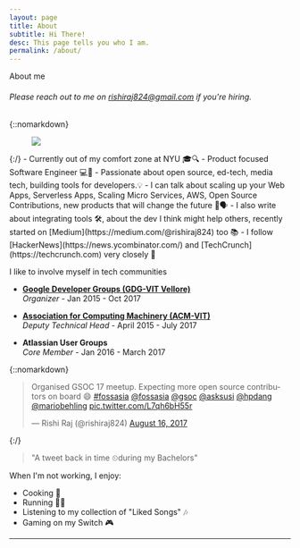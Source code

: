 ```yaml
---
layout: page
title: About
subtitle: Hi There!
desc: This page tells you who I am.
permalink: /about/
---
```


<div class="pretty-links">

<div class="lead lead-about">About me 
</div>

<h6>Please reach out to me on <a href="mailto:@rishiraj824@gmail.com">rishiraj824@gmail.com</a> if you're hiring.</h6>

{::nomarkdown} 
<figure class="site-profile">
    <img src="{{ site.baseurl }}/assets/img/me.png">
</figure>
{:/}
  - Currently out of my comfort zone at NYU 🎓🔍
  - Product focused Software Engineer 💻🚀
  - Passionate about open source, ed-tech, media tech, building tools for developers.💡
  - I can talk about scaling up your Web Apps, Serverless Apps, Scaling Micro Services, AWS, Open Source Contributions, new products
  that will change the future 🎤🗣
  - I also write about integrating tools 🛠,
  about the dev I think might help others, recently started on [Medium](https://medium.com/@rishiraj824) too 📚
  - I follow [HackerNews](https://news.ycombinator.com/) and [TechCrunch](https://techcrunch.com)
  very closely 📰
  
  I like to involve myself in tech communities

- [**Google Developer Groups (GDG-VIT Vellore)**](https://dscvit.com)<br>
	*Organizer* - Jan 2015 - Oct 2017

- [**Association for Computing Machinery (ACM-VIT)**](https://acmvit.in/)<br>
	*Deputy Technical Head* - April 2015 - July 2017	
	
- **Atlassian User Groups**<br>
	*Core Member* - Jan 2016 - March 2017

{::nomarkdown}
  <blockquote class="twitter-tweet"><p lang="en" dir="ltr">Organised GSOC 17 meetup. Expecting more open source contributors on board 😄 <a href="https://twitter.com/hashtag/fossasia?src=hash&amp;ref_src=twsrc%5Etfw">#fossasia</a> <a href="https://twitter.com/fossasia?ref_src=twsrc%5Etfw">@fossasia</a> <a href="https://twitter.com/gsoc?ref_src=twsrc%5Etfw">@gsoc</a> <a href="https://twitter.com/asksusi?ref_src=twsrc%5Etfw">@asksusi</a> <a href="https://twitter.com/hpdang?ref_src=twsrc%5Etfw">@hpdang</a> <a href="https://twitter.com/mariobehling?ref_src=twsrc%5Etfw">@mariobehling</a> <a href="https://t.co/L7qh6bH55r">pic.twitter.com/L7qh6bH55r</a></p>&mdash; Rishi Raj (@rishiraj824) <a href="https://twitter.com/rishiraj824/status/897727806758670336?ref_src=twsrc%5Etfw">August 16, 2017</a></blockquote> <script async src="https://platform.twitter.com/widgets.js" charset="utf-8"></script>
  
  {:/}


> "A tweet back in time ⏲during my Bachelors"

When I'm not working, I enjoy:
 - Cooking 🍲 
 - Running 🏃‍♂️
 - Listening to my collection of "Liked Songs" 🎶 
 - Gaming on my Switch 🎮


	



<!--
## My achievements and 

My home town is *Jamshedpur* - the steel city of India. I completed my ISC (Indian School of 
Certificate Exam) from [**Loyola High School, Jamshedpur**](http://loyola.edu.in/) - indeed one of the best in the country. Since I spent all
of my childhood in Jamshedpur I literally have a soft corner for the city and tonnes of 
memories attached to it. My school gave me the opportunity and exposure to one of the 
best faculties and quality of education in India and plays a major role in shaping my career.-->

<!-- While I was in Loyola School, I managed to make my appearance as a writer and photographer which earned me
the following.

- **Journalism/Publication**
*Creative Director of the Loyola Press Club (LPC)*<br>
Worked in making the Layout, Design and Cover of the School Magazine, submitted
Articles, crosswords and also helped in photographing the various events
.
- **Community Service (Volunteer)**
*Senior Member of Interact Club of Loyola School*<br>
Collected Newspapers in the annual Paper Drive (throughout the town), worked in Polio
Awareness Program, and came 2nd in the essay competition on Plastic Free World organised by the Rotary Club of Jamshedpur.


- **Community Service (Volunteer)**
*Director of the Leo Club of Loyola School*<br>
Worked in Stationery Drive (to collect Stationery for the children studying in the
Underprivileged society)


- **Debate/Speech**
*Panel Discussion Member at Rotary District Seminar*<br>
Selected to represent Loyola School in an open-audience discussion on "New
Generations: A Student's perspective: I, me, myself is a topper's trait".


- **Community Service (Volunteer)**
*Volunteer and Chief Photographer at Samarth (NGO)*<br>
Helped create awareness to support and help the city's underprivileged students. Also
Photographed the events of the NGO.


- **Science/Math**
*Member of the Physics and Chemistry Club*<br>
Volunteered in the annual Thomas Paul Science Quiz and ETRIX (annual National
Level Technology Quiz organised by the students at Loyola School)


- **Career Oriented**
*Best Writer and 1st Prize*<br>
Winner of the Essay Competition organized by the Rotary Club of Jamshedpur Topic:
"Today's Youth Challenges and Possibilities"


- **Photography**
*1st Runner-Up in the Photography Competition*<br>
1st Runner Up in Intra School Photography Competition, Represented Loyola School
In the Photography Competition in South Asia’s largest school fest in the Jamshedpur’s Horlicks Wiz kids 2013.
 -->


---
<!--
## You can write to me at 

rishiraj824@gmail.com
-->
</div>

